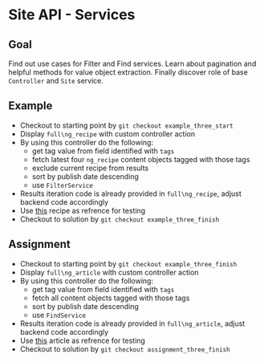 Site API - Services
===================

Goal
----
Find out use cases for Filter and Find services. Learn about pagination and helpful methods for value object extraction. Finally discover role of base `Controller` and `Site` service.

Example
-------
* Checkout to starting point by `git checkout example_three_start`
* Display `full\ng_recipe` with custom controller action
* By using this controller do the following:
  * get tag value from field identified with `tags`
  * fetch latest four `ng_recipe` content objects tagged with those tags
  * exclude current recipe from results
  * sort by publish date descending
  * use `FilterService`
* Results iteration code is already provided in `full\ng_recipe`, adjust backend code accordingly
* Use [this](http://127.0.0.1:8000/recipes/power-up-smoothie) recipe as refrence for testing
* Checkout to solution by `git checkout example_three_finish`

Assignment
----------
* Checkout to starting point by `git checkout example_three_finish`
* Display `full\ng_article` with custom controller action
* By using this controller do the following:
  * get tag value from field identified with `tags`
  * fetch all content objects tagged with those tags
  * sort by publish date descending
  * use `FindService`
* Results iteration code is already provided in `full\ng_article`, adjust backend code accordingly
* Use [this](http://127.0.0.1:8000/fitness/effective-training-techniques-isolation-vs-compound-movements) article as refrence for testing
* Checkout to solution by `git checkout assignment_three_finish`
